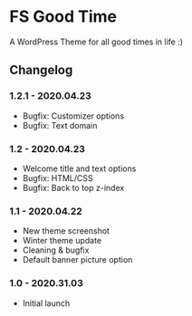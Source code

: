# FS Good Time

A WordPress Theme for all good times in life :)

## Changelog

### 1.2.1 - 2020.04.23
* Bugfix: Customizer options
* Bugfix: Text domain

### 1.2 - 2020.04.23
* Welcome title and text options
* Bugfix: HTML/CSS
* Bugfix: Back to top z-index

### 1.1 - 2020.04.22
* New theme screenshot
* Winter theme update
* Cleaning & bugfix
* Default banner picture option

### 1.0 - 2020.31.03
* Initial launch